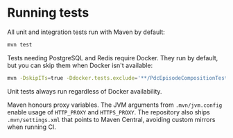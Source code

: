 # Running tests

All unit and integration tests run with Maven by default:

```bash
mvn test
```

Tests needing PostgreSQL and Redis require Docker. They run by default, but you can skip them when Docker isn't available:

```bash
mvn -DskipITs=true -Ddocker.tests.exclude='**/PdcEpisodeCompositionTest.*' test
```

Unit tests always run regardless of Docker availability.

Maven honours proxy variables. The JVM arguments from `.mvn/jvm.config` enable usage of `HTTP_PROXY` and `HTTPS_PROXY`.
The repository also ships `.mvn/settings.xml` that points to Maven Central, avoiding custom mirrors when running CI.
